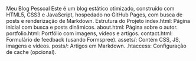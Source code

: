 Meu Blog Pessoal
Este é um blog estático otimizado, construído com HTML5, CSS3 e JavaScript, hospedado no
GitHub Pages, com busca de posts e renderização de Markdown.
Estrutura do Projeto
index.html: Página inicial com busca e posts dinâmicos.
about.html: Página sobre o autor.
portfolio.html: Portfólio com imagens, vídeos e artigos.
contact.html: Formulário de feedback (usando Formspree).
assets/: Contém CSS, JS, imagens e vídeos.
posts/: Artigos em Markdown.
.htaccess: Configuração de cache (opcional).